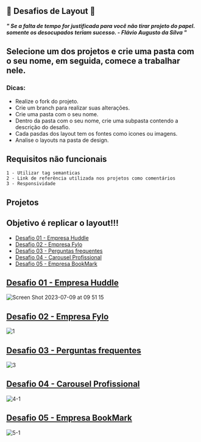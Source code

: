 ## 🚀 Desafios de Layout 🚀

***" Se a falta de tempo for justificada para você não tirar projeto do papel. somente os desocupados teriam sucesso. - Flávio Augusto da Silva "***

## Selecione um dos projetos e crie uma pasta com o seu nome, em seguida, comece a trabalhar nele.
### Dicas:
  - Realize o fork do projeto.
  - Crie um branch para realizar suas alterações.
  - Crie uma pasta com o seu nome.
  - Dentro da pasta com o seu nome, crie uma subpasta contendo a descrição do desafio.
  - Cada pasdas dos layout tem os fontes como icones ou imagens.
  - Analise o layouts na pasta de design.
 
## Requisitos não funcionais
````
1 - Utilizar tag semanticas
2 - Link de referência utilizada nos projetos como comentários
3 - Responsividade
````

## Projetos 

## Objetivo é replicar o layout!!!

* [Desafio 01 - Empresa Huddle](#id01)
* [Desafio 02 - Empresa Fylo](#id02)
* [Desafio 03 - Perguntas frequentes](#id03)
* [Desafio 04 - Carousel Profissional](#id04)
* [Desafio 05 - Empresa BookMark](#id05)

## [Desafio 01 - Empresa Huddle](https://github.com/DC-FS04-SUL/Desafios-Layout/tree/main/layout-1) <a name="id01"></a>
![Screen Shot 2023-07-09 at 09 51 15](https://github.com/DC-FS04-SUL/Desafios-Layout/assets/19413241/bf50c2b0-0653-4b2f-8e4c-d690b20da004)


## [Desafio 02 - Empresa Fylo](https://github.com/DC-FS04-SUL/Desafios-Layout/tree/main/layout-2) <a name="id02"></a>
![1](https://github.com/DC-FS04-SUL/Desafios-Layout/assets/19413241/0417bd98-9312-4b64-9928-0823c5358a34)


## [Desafio 03 - Perguntas frequentes](https://github.com/DC-FS04-SUL/Desafios-Layout/tree/main/layout-3) <a name="id03"></a>
![3](https://github.com/DC-FS04-SUL/Desafios-Layout/assets/19413241/3af7f798-c83d-476d-9b42-7e2b56130932)

## [Desafio 04 - Carousel Profissional](https://github.com/DC-FS04-SUL/Desafios-Layout/tree/main/layout-4) <a name="id04"></a>
![4-1](https://github.com/DC-FS04-SUL/Desafios-Layout/assets/19413241/a827ca82-32e5-4209-a16f-1bb3a6755b74)

## [Desafio 05 - Empresa BookMark](https://github.com/DC-FS04-SUL/Desafios-Layout/tree/main/layout-5) <a name="id05"></a>
![5-1](https://github.com/DC-FS04-SUL/Desafios-Layout/assets/19413241/ed303066-a400-44ea-aa5e-86cf7230e76a)
